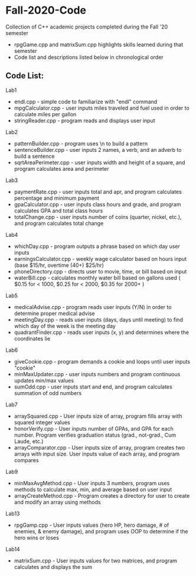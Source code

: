 # Fall-2020-Code
Collection of C++ academic projects completed during the Fall '20 semester
- rpgGame.cpp and matrixSum.cpp highlights skills learned during that semester
- Code list and descriptions listed below in chronological order

## Code List:

Lab1
- endl.cpp             - simple code to familiarize with "endl" command
- mpgCalculator.cpp    - user inputs miles traveled and fuel used in order to calculate miles per gallon
- stringReader.cpp     - program reads and displays user input

Lab2
- patternBuilder.cpp      - program uses \n to build a pattern
- sentenceBuilder.cpp     - user inputs 2 names, a verb, and an adverb to build a sentence
- sqrtAreaPerimeter.cpp   - user inputs width and height of a square, and program calculates area and perimeter

Lab3
- paymentRate.cpp     - user inputs total and apr, and program calculates percentage and minimum payment
- gpaCalculator.cpp   - user inputs class hours and grade, and program calculates GPA and total class hours
- totalChange.cpp     - user inputs number of coins (quarter, nickel, etc.), and program calculates total change

Lab4
- whichDay.cpp             - program outputs a phrase based on which day user inputs
- earningsCalculator.cpp   - weekly wage calculator based on hours input (base $15/hr, overtime (40+) $25/hr)
- phoneDirectory.cpp       - directs user to movie, time, or bill based on input
- waterBill.cpp            - calculates monthly water bill based on gallons used ( $0.15 for < 1000, $0.25 for < 2000, $0.35 for 2000+ )

Lab5
- medicalAdvise.cpp   - program reads user inputs (Y/N) in order to determine proper medical advise
- meetingDay.cpp      - reads user inputs (days, days until meeting) to find which day of the week is the meeting day
- quadrantFinder.cpp  - reads user inputs (x, y) and determines where the coordinates lie

Lab6
- giveCookie.cpp      - program demands a cookie and loops until user inputs "cookie"
- minMaxUpdater.cpp   - user inputs numbers and program continuous updates min/max values
- sumOdd.cpp          - user inputs start and end, and program calculates summation of odd numbers

Lab7
- arraySquared.cpp     - User inputs size of array, program fills array with squared integer values
- honorVerify.cpp      - User inputs number of GPAs, and GPA for each number. Program verifies graduation status (grad., not-grad., Cum Laude, etc.)
- arrayComparator.cpp  - User inputs size of array, program creates two arrays with input size. User inputs value of each array, and program compares

Lab9 
- minMaxAvgMethod.cpp    - User inputs 3 numbers, program uses methods to calculate max, min, and average based on user input
- arrayCreateMethod.cpp  - Program creates a directory for user to create and modify an array using methods

Lab13
- rpgGamp.cpp  - User inputs values (hero HP, hero damage, # of enemies, & enemy damage), and program uses OOP to determine if the hero wins or loses

Lab14
- matrixSum.cpp  - User inputs values for two matrices, and program calculates and displays the sum
